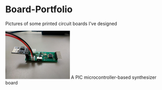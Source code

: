# Board-Portfolio
Pictures of some printed circuit boards I've designed

<img src="semi-conductor.jpg" width="40%">
A PIC microcontroller-based synthesizer board
